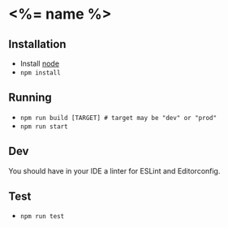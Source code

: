 # <%= name %>

## Installation

- Install [node](http://nodejs.org)
- `npm install`

## Running
- `npm run build [TARGET] # target may be "dev" or "prod"`
- `npm run start`

## Dev

You should have in your IDE a linter for ESLint and Editorconfig.

## Test

- `npm run test`
